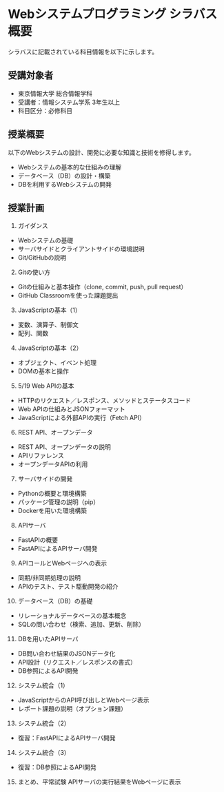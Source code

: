 # Webシステムプログラミング シラバス概要

シラバスに記載されている科目情報を以下に示します。
## 受講対象者
* 東京情報大学 総合情報学科
* 受講者：情報システム学系 3年生以上
* 科目区分：必修科目

## 授業概要
以下のWebシステムの設計、開発に必要な知識と技術を修得します。
* Webシステムの基本的な仕組みの理解
* データベース（DB）の設計・構築
* DBを利⽤するWebシステムの開発

## 授業計画
1. ガイダンス
* Webシステムの基礎
* サーバサイドとクライアントサイドの環境説明
* Git/GitHubの説明
2. Gitの使い⽅
* Gitの仕組みと基本操作（clone, commit, push, pull request）
* GitHub Classroomを使った課題提出
3. JavaScriptの基本（1）
* 変数、演算⼦、制御⽂
* 配列、関数
4. JavaScriptの基本（2）
* オブジェクト、イベント処理
* DOMの基本と操作
5. 5/19 Web APIの基本
* HTTPのリクエスト／レスポンス、メソッドとステータスコード
* Web APIの仕組みとJSONフォーマット
* JavaScriptによる外部APIの実⾏（Fetch API）
6. REST API、オープンデータ
* REST API、オープンデータの説明
* APIリファレンス
* オープンデータAPIの利⽤
7. サーバサイドの開発
* Pythonの概要と環境構築
* パッケージ管理の説明（pip）
* Dockerを⽤いた環境構築
8. APIサーバ
* FastAPIの概要
* FastAPIによるAPIサーバ開発
9. APIコールとWebページへの表⽰
* 同期/⾮同期処理の説明
* APIのテスト、テスト駆動開発の紹介
10. データベース（DB）の基礎
* リレーショナルデータベースの基本概念
* SQLの問い合わせ（検索、追加、更新、削除）
11. DBを⽤いたAPIサーバ
* DB問い合わせ結果のJSONデータ化
* API設計（リクエスト／レスポンスの書式）
* DB参照によるAPI開発
12. システム統合（1）
* JavaScriptからのAPI呼び出しとWebページ表⽰
* レポート課題の説明（オプション課題）
13. システム統合（2）
* 復習：FastAPIによるAPIサーバ開発
14. システム統合（3）
* 復習：DB参照によるAPI開発
15. まとめ、平常試験
APIサーバの実⾏結果をWebページに表⽰
